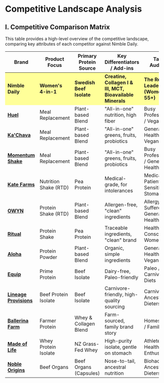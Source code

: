 # Competitive Landscape Analysis

## I. Competitive Comparison Matrix

This table provides a high-level overview of the competitive landscape, comparing key attributes of each competitor against Nimble Daily.

<table class="comparison-table">
  <thead>
    <tr>
      <th><strong>Brand</strong></th>
      <th><strong>Product Focus</strong></th>
      <th><strong>Primary Protein Source</strong></th>
      <th><strong>Key Differentiators / Add-ins</strong></th>
      <th><strong>Target Audience</strong></th>
      <th><strong>OTP Price</strong></th>
      <th><strong>Sub Price</strong></th>
      <th><strong>OTP/Serving</strong></th>
      <th><strong>Sub/Serving</strong></th>
      <th><strong>Sub Discount %</strong></th>
      <th><strong>Protein (g)</strong></th>
    </tr>
  </thead>
  <tbody>
    <tr style="background-color: #FFFF99;">
      <td><strong>Nimble Daily</strong></td>
      <td><strong>Women's 4-in-1</strong></td>
      <td><strong>Swedish Beef Isolate</strong></td>
      <td><strong>Creatine, Collagen I & III, MCT, Bioavailable Minerals</strong></td>
      <td><strong>The Resilient Leader (Women 38-55+)</strong></td>
      <td><strong>$74.99 (15)</strong></td>
      <td><strong>$98.99 (30)</strong></td>
      <td><strong>$5.00</strong></td>
      <td><strong>$3.30</strong></td>
      <td><strong>34%</strong></td>
      <td><strong>26</strong></td>
    </tr>
    <tr>
      <td><a href="https://huel.com/products/huel-black-edition" target="_blank"><strong>Huel</strong></a></td>
      <td>Meal Replacement</td>
      <td>Plant-based Blend</td>
      <td>"All-in-one" nutrition, high fiber</td>
      <td>Busy Professionals / Vegans</td>
      <td>$83.50 (17)</td>
      <td>$75.15</td>
      <td>$4.91</td>
      <td>$4.42</td>
      <td><strong>10%</strong></td>
      <td>40</td>
    </tr>
    <tr>
      <td><a href="https://www.kachava.com/products/shakes/chocolate" target="_blank"><strong>Ka'Chava</strong></a></td>
      <td>Meal Replacement</td>
      <td>Plant-based Blend</td>
      <td>"All-in-one" greens, fruits, probiotics</td>
      <td>General Health / Vegans</td>
      <td>$69.95 (15)</td>
      <td>$59.95</td>
      <td>$4.66</td>
      <td>$4.00</td>
      <td><strong>14%</strong></td>
      <td>25</td>
    </tr>
    <tr>
      <td><a href="https://www.momentumshake.com/" target="_blank"><strong>Momentum Shake</strong></a></td>
      <td>Meal Replacement</td>
      <td>Plant-based Blend</td>
      <td>"All-in-one" greens, fruits, probiotics</td>
      <td>Busy Professionals / General Health</td>
      <td>$80.00 (15)</td>
      <td>$75.00</td>
      <td>$5.33</td>
      <td>$5.00</td>
      <td><strong>6%</strong></td>
      <td>20</td>
    </tr>
    <tr>
      <td><a href="https://shop.katefarms.com/products/nutrition-shake" target="_blank"><strong>Kate Farms</strong></a></td>
      <td>Nutrition Shake (RTD)</td>
      <td>Pea Protein</td>
      <td>Medical-grade, for intolerances</td>
      <td>Medical Patients / Sensitive Stomachs</td>
      <td>$45.00 (12)</td>
      <td>$40.50</td>
      <td>$3.75</td>
      <td>$3.38</td>
      <td><strong>10%</strong></td>
      <td>16</td>
    </tr>
    <tr>
        <td><a href="https://liveowyn.com/products/protein-shakes/?sku=8839" target="_blank"><strong>OWYN</strong></a></td>
        <td>Protein Shake (RTD)</td>
        <td>Plant-based Blend</td>
        <td>Allergen-free, "clean" ingredients</td>
        <td>Allergy Sufferers / General Health</td>
        <td>$36.99 (12)</td>
        <td>$33.29</td>
        <td>$3.08</td>
        <td>$2.77</td>
        <td><strong>10%</strong></td>
        <td>20</td>
    </tr>
    <tr>
        <td><a href="https://ritual.com/products/essential-protein-daily-shake-18" target="_blank"><strong>Ritual</strong></a></td>
        <td>Protein Shake</td>
        <td>Pea Protein</td>
        <td>Traceable ingredients, "clean" brand</td>
        <td>Health-Conscious Women</td>
        <td>$40.00 (15)</td>
        <td>-</td>
        <td>$2.67</td>
        <td>-</td>
        <td>-</td>
        <td>20</td>
    </tr>
    <tr>
        <td><a href="https://aloha.com/products/vanilla-protein-powder" target="_blank"><strong>Aloha</strong></a></td>
        <td>Protein Powder</td>
        <td>Plant-based Blend</td>
        <td>Organic, simple ingredients</td>
        <td>General Health / Vegans</td>
        <td>$32.99 (15)</td>
        <td>$29.69</td>
        <td>$2.20</td>
        <td>$1.98</td>
        <td><strong>10%</strong></td>
        <td>18</td>
    </tr>
    <tr>
      <td><a href="https://www.equipfoods.com/products/prime-protein-beef-isolate-protein" target="_blank"><strong>Equip</strong></a></td>
      <td>Prime Protein</td>
      <td>Beef Isolate</td>
      <td>Dairy-free, Paleo-friendly</td>
      <td>Paleo / Carnivore Diets</td>
      <td>$59.99 (30)</td>
      <td>$47.99</td>
      <td>$2.00</td>
      <td>$1.60</td>
      <td><strong>20%</strong></td>
      <td>21</td>
    </tr>
    <tr>
        <td><a href="https://lineageprovisions.com/products/animal-based-complete-grass-fed-beef-protein-organ-fruit-powder" target="_blank"><strong>Lineage Provisions</strong></a></td>
        <td>Beef Protein Isolate</td>
        <td>Beef Isolate</td>
        <td>Carnivore-friendly, high-quality sourcing</td>
        <td>Carnivore / Ancestral Dieters</td>
        <td>$65.00 (30)</td>
        <td>-</td>
        <td>$2.17</td>
        <td>-</td>
        <td>-</td>
        <td>20</td>
    </tr>
    <tr>
        <td><a href="https://ballerinafarm.com/products/farmer-protein?selling_plan=690731581810" target="_blank"><strong>Ballerina Farm</strong></a></td>
        <td>Farmer Protein</td>
        <td>Whey & Collagen Blend</td>
        <td>Farm-sourced, family brand story</td>
        <td>Homesteaders / Families</td>
        <td>$67.00 (30)</td>
        <td>$60.00</td>
        <td>$2.23</td>
        <td>$2.00</td>
        <td><strong>10%</strong></td>
        <td>24</td>
    </tr>
    <tr>
        <td><a href="https://madeof.life/collections/shop/products/chocolate-nz-grass-fed-whey-protein-isolate" target="_blank"><strong>Made of Life</strong></a></td>
        <td>Whey Protein Isolate</td>
        <td>NZ Grass-Fed Whey</td>
        <td>High-purity isolate, gentle on stomach</td>
        <td>Athletes / Health Enthusiasts</td>
        <td>$65.00 (30)</td>
        <td>$55.25</td>
        <td>$2.17</td>
        <td>$1.84</td>
        <td><strong>15%</strong></td>
        <td>25</td>
    </tr>
    <tr>
      <td><a href="https://www.nobleorigins.com/" target="_blank"><strong>Noble Origins</strong></a></td>
      <td>Beef Organs</td>
      <td>Beef Organs (Capsules)</td>
      <td>Nose-to-tail, ancestral nutrition</td>
      <td>Biohackers / Ancestral Dieters</td>
      <td>$49.00 (30)</td>
      <td>-</td>
      <td>$1.63</td>
      <td>-</td>
      <td>-</td>
      <td></td>
    </tr>
  </tbody>
</table>
